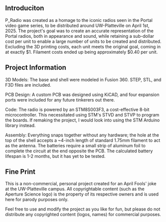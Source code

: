 ## Introduciton

P_Radio was created as a homage to the iconic radios seen in the Portal video game series, to be distributed around UW-Platteville on April 1st, 2025.
The project's goal was to create an accurate representation of the Portal radios, both in appearance and sound, while retaining a sub-dollar cost per unit to enable a large number of units to be created and distributed.
Excluding the 3D printing costs, each unit meets the original goal, coming in at exactly $1. Filament costs ended up being approximately $0.40 per unit.

## Project Information

 3D Models: The base and shell were modeled in Fusion 360. STEP, STL, and F3D files are included.
 
 PCB Design: A custom PCB was designed using KiCAD, and four expansion ports were included for any future tinkerers out there.
 
 Code: The radio is powered by an STM8S003F3, a cost-effective 8-bit microcontroller. This necessitated using STM's STVD and STVP to program the boards. If remaking the project, I would look into using the STM Arduino library instead.

 Assembly: Everything snaps together without any hardware; the hole at the top of the shell accepts a ~4-inch length of standard 1.75mm filament to act as the antenna. The batteries require a small strip of aluminum foil to complete the circuit at the end opposite the PCB. The calculated battery lifespan is 1-2 months, but it has yet to be tested.

## Fine Print

This is a non-commercial, personal project created for an April Fools' joke at the UW-Platteville campus. All copyrightable content (such as the Aperture Science logo) is the property of its respective owners and is used here for parody purposes only.

Feel free to use and modify the project as you like for fun, but please do not distribute any copyrighted content (logos, names) for commercial purposes.
